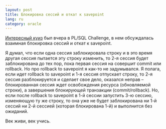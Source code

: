 ```yaml
---
layout: post
title: Блокировка сессий и откат к savepoint 
lang: ru
category: oracle
---
```


[Интересный куиз](http://plsqlchallenge.com/pls/apex/f?p=10000:651:585965286409691::NO:651:P651_COMP_EVENT_ID,P651_QUIZ_ID:10840,11619&cs=1581E3AEBF2AA49892C68A59796A406B0) был вчера в PL/SQL Challenge, в нем обсуждалась взаимная блокировка сессий и откат к savepoint. 

Я думал, что если одна сессия заблокировала строку и в это время другая сессия пытается эту строку изменить, то 2-я сессия будет заблокирована до тех пор, пока первая сессия на совершит commit или rollback. Но про rollback to savepoint я как-то не задумывался. Я полага, если идет rollback to savepoint и 1-я сессия отпускает строку, то 2-я сессия разблокируется и сделает свое дело, оказался неправ – блокированная сессия ждет  освобождения ресурса (обновляемой строки), а завершения блокирующей транзакции (commit/rollback). Но, если после rollback to savepoint в 1-й сессии запустить 3-ю сессию, изменяющую ту же строку, то она уже не будет заблокирована ни 1-й сессий ни 2-й сессией (которая блокирована 1-й) и выполнится без ожиданий. 

Век живи, век учись. 
